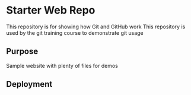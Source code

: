 # Starter Web Repo

This repository is for showing how Git and GitHub work
This repository is used by the git training course to demonstrate git usage

## Purpose

Sample website with plenty of files for demos

## Deployment
